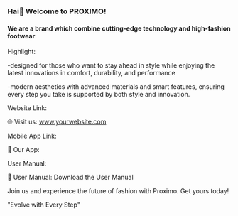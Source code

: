 ### Hai👋 Welcome to PROXIMO!
#### We are a brand which combine cutting-edge technology and high-fashion footwear

Highlight:

-designed for those who want to stay ahead in style while enjoying the latest innovations in comfort, durability, and performance

-modern aesthetics with advanced materials and smart features, ensuring every step you take is supported by both style and innovation.

Website Link:

🌐 Visit us: www.yourwebsite.com

Mobile App Link:

📲  Our App:

User Manual:

📘 User Manual: Download the User Manual

Join us and experience the future of fashion with Proximo. Get yours today!

"Evolve with Every Step"
